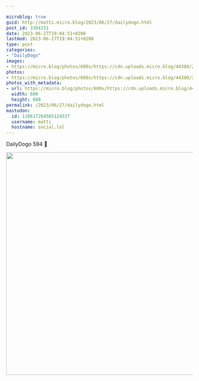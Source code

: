 ```yaml
---

microblog: true
guid: http://matti.micro.blog/2023/06/27/dailydogo.html
post_id: 3304151
date: 2023-06-27T19:04:51+0200
lastmod: 2023-06-27T19:04:51+0200
type: post
categories:
- "DailyDogo"
images:
- https://micro.blog/photos/600x/https://cdn.uploads.micro.blog/44388/2023/8c0ef3f978354abbb3c6b20dba5b3dcd.jpg
photos:
- https://micro.blog/photos/600x/https://cdn.uploads.micro.blog/44388/2023/8c0ef3f978354abbb3c6b20dba5b3dcd.jpg
photos_with_metadata:
- url: https://micro.blog/photos/600x/https://cdn.uploads.micro.blog/44388/2023/8c0ef3f978354abbb3c6b20dba5b3dcd.jpg
  width: 600
  height: 600
permalink: /2023/06/27/dailydogo.html
mastodon:
  id: 110617264505124537
  username: matti
  hostname: social.lol
---
```

DailyDogo 594 🐶

<img src="https://micro.blog/photos/600x/https://blog.martin-haehnel.de/uploads/2023/8c0ef3f978354abbb3c6b20dba5b3dcd.jpg" width="600" height="600" alt="" />
